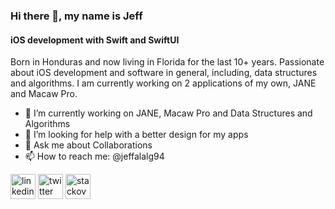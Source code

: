 ### Hi there 👋, my name is Jeff
#### iOS development with Swift and SwiftUI 
Born in Honduras and now living in Florida for the last 10+ years. Passionate about iOS development and software in general, including, data structures and algorithms. I am currently working on 2 applications of my own, JANE and Macaw Pro. 

- 🔭 I’m currently working on JANE, Macaw Pro and Data Structures and Algorithms
- 🤔 I’m looking for help with a better design for my apps 
- 💬 Ask me about Collaborations 
- 📫 How to reach me: @jeffalalg94 


[<img src='https://cdn.jsdelivr.net/npm/simple-icons@3.0.1/icons/linkedin.svg' alt='linkedin' height='40'>](https://www.linkedin.com/in/https://www.linkedin.com/public-profile/settings?trk=d_flagship3_profile_self_view_public_profile&lipi=urn%3Ali%3Apage%3Ad_flagship3_profile_self_edit_contact_info%3BWO8WaDjqR6CAw0aVD8UHAA%3D%3D/)  [<img src='https://cdn.jsdelivr.net/npm/simple-icons@3.0.1/icons/twitter.svg' alt='twitter' height='40'>](https://twitter.com/@jeffalalg94 )  [<img src='https://cdn.jsdelivr.net/npm/simple-icons@3.0.1/icons/stackoverflow.svg' alt='stackoverflow' height='40'>](https://stackoverflow.com/users/https://stackoverflow.com/users/12305751/jeff-licona)  

